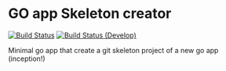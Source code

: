 # GO app Skeleton creator

[![Build Status](https://travis-ci.org/mbovo/goskel.svg?branch=master)](https://travis-ci.org/mbovo/goskel)
[![Build Status (Develop)](https://travis-ci.org/mbovo/goskel.svg?branch=develop)](https://travis-ci.org/mbovo/goskel)

Minimal go app that create a git skeleton project of a new go app (inception!)

